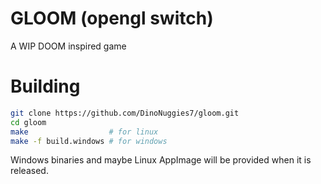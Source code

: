 # GLOOM (opengl switch)
A WIP DOOM inspired game

# Building
```bash
git clone https://github.com/DinoNuggies7/gloom.git
cd gloom
make                  # for linux
make -f build.windows # for windows
```
Windows binaries and maybe Linux AppImage will be provided when it is released.
